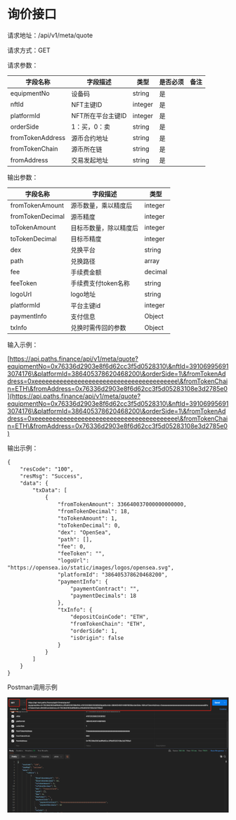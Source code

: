 # 询价接口

请求地址：/api/v1/meta/quote

请求方式：GET

请求参数：

| 字段名称             | 字段描述        | 类型      | 是否必须 | 备注 |
| ---------------- | ----------- | ------- | ---- | -- |
| equipmentNo      | 设备码         | string  | 是    |    |
| nftId            | NFT主键ID     | integer | 是    |    |
| platformId       | NFT所在平台主键ID | integer | 是    |    |
| orderSide        | 1：买，0：卖     | string  | 是    |    |
| fromTokenAddress | 源币合约地址      | string  | 是    |    |
| fromTokenChain   | 源币所在链       | string  | 是    |    |
| fromAddress      | 交易发起地址      | string  | 是    |    |

输出参数：

| 字段名称             | 字段描述         | 类型      |
| ---------------- | ------------ | ------- |
| fromTokenAmount  | 源币数量，乘以精度后   | integer |
| fromTokenDecimal | 源币精度         | integer |
| toTokenAmount    | 目标币数量，除以精度后  | integer |
| toTokenDecimal   | 目标币精度        | integer |
| dex              | 兑换平台         | string  |
| path             | 兑换路径         | array   |
| fee              | 手续费金额        | decimal |
| feeToken         | 手续费支付token名称 | string  |
| logoUrl          | logo地址       | string  |
| platformId       | 平台主键id       | integer |
| paymentInfo      | 支付信息         | Object  |
| txInfo           | 兑换时需传回的参数    | Object  |

输入示例：

[https://api.paths.finance/api/v1/meta/quote?equipmentNo=0x76336d2903e8f6d62cc3f5d0528310\&nftId=391069956913074176\&platformId=386405378620468200\&orderSide=1\&fromTokenAddress=0xeeeeeeeeeeeeeeeeeeeeeeeeeeeeeeeeeeeeeeee\&fromTokenChain=ETH\&fromAddress=0x76336d2903e8f6d62cc3f5d05283108e3d2785e0](https://api.paths.finance/api/v1/meta/quote?equipmentNo=0x76336d2903e8f6d62cc3f5d0528310\&nftId=391069956913074176\&platformId=386405378620468200\&orderSide=1\&fromTokenAddress=0xeeeeeeeeeeeeeeeeeeeeeeeeeeeeeeeeeeeeeeee\&fromTokenChain=ETH\&fromAddress=0x76336d2903e8f6d62cc3f5d05283108e3d2785e0)

输出示例：

```
{
    "resCode": "100",
    "resMsg": "Success",
    "data": {
        "txData": [
            {
                "fromTokenAmount": 336640037000000000000,
                "fromTokenDecimal": 18,
                "toTokenAmount": 1,
                "toTokenDecimal": 0,
                "dex": "OpenSea",
                "path": [],
                "fee": 0,
                "feeToken": "",
                "logoUrl": "https://opensea.io/static/images/logos/opensea.svg",
                "platformId": "386405378620468200",
                "paymentInfo": {
                    "paymentContract": "",
                    "paymentDecimals": 18
                },
                "txInfo": {
                    "depositCoinCode": "ETH",
                    "fromTokenChain": "ETH",
                    "orderSide": 1,
                    "isOrigin": false
                }
            }
        ]
    }
}
```

Postman调用示例

![](../.gitbook/assets/nft-quote.png)
